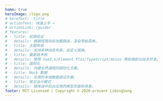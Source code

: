 ```yaml
---
home: true
heroImage: /logo.png
# heroText:  title
# actionText: 快速上手 →
# actionLink: /guide/
# features:
# - title: 权限验证
#   details: 根据权限动态加载路由，渲染导航菜单。
# - title: 主题布局
#   details: 支持多种动态布局，自定义换肤。
# - title: 最新技术栈
#   details: 使用 Vue3.x/Element Plus/TypeScript/Axios 等前端前沿技术开发。
# - title: 国际化
#   details: 内建业界通用的国际化方案。
# - title: Mock 数据
#   details: 实用的本地数据调试方案。
# - title: 常见设计模式
#   details: 提炼自中后台应用的典型页面和场景。
footer: MIT Licensed | Copyright © 2020-present LiQingSong
---
```


<Index />